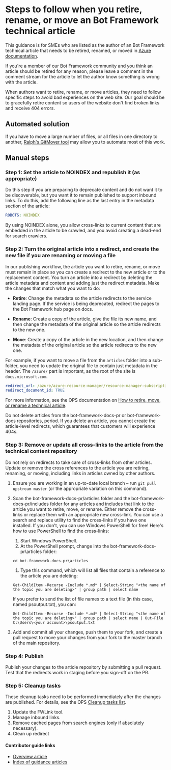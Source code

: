 # Steps to follow when you retire, rename, or move an Bot Framework technical article

This guidance is for SMEs who are listed as the author of an Bot Framework technical article that needs to be retired, renamed, or moved in [Azure documentation](docs.microsoft.com/azure).

If you're a member of our Bot Framework community and you think an article should be retired for any reason, please leave a comment in the comment stream for the article to let the author know something is wrong with the article.

When authors want to retire, rename, or move articles, they need to follow specific steps to avoid bad experiences on the web site. Our goal should be to gracefully retire content so users of the website don't find broken links and receive 404 errors.

## Automated solution

If you have to move a large number of files, or all files in one directory to another, [Ralph's GitMover tool](https://github.com/squillace/gitwork/tree/master/dotnet/move) may allow you to automate most of this work.

## Manual steps

### Step 1: Set the article to NOINDEX and republish it (as appropriate)

Do this step if you are preparing to deprecate content and do not want it to be discoverable, but you want it to remain published to support inbound links. To do this, add the following line as the last entry in the metadata section of the article:

```yml
ROBOTS: NOINDEX
```

By using NOINDEX alone, you allow cross-links to current content that are embedded in the article to be crawled, and you avoid creating a dead-end for search crawlers.

### Step 2: Turn the original article into a redirect, and create the new file if you are renaming or moving a file

In our publishing workflow, the article you want to retire, rename, or move must remain in place so you can create a redirect to the new article or to the replacement content. You turn an article into a redirect by deleting the article metadata and content and adding just the redirect metadata. Make the changes that match what you want to do:

- **Retire**: Change the metadata so the article redirects to the service landing page. If the service is being deprecated, redirect the pages to the Bot Framework hub page on docs.

- **Rename**: Create a copy of the article, give the file its new name, and then change the metadata of the original article so the article redirects to the new one.

- **Move**: Create a copy of the article in the new location, and then change the metadata of the original article so the article redirects to the new one.

For example, if you want to move a file from the `articles` folder into a sub-folder, you need to update the original file to contain just metadata in the header. The `/azure/` part is important, as the root of the site is `docs.microsoft.com`.

```yml
redirect_url: /azure/azure-resource-manager/resource-manager-subscription-examples
redirect_document_id: TRUE 
```

For more information, see the OPS documentation on [How to retire, move, or rename a technical article](https://review.docs.microsoft.com/help/platform/retire-rename-articles?branch=main).

Do not delete articles from the bot-framework-docs-pr or bot-framework-docs repositories, period. If you delete an article, you cannot create the article-level redirects, which guarantees that customers will experience 404s.

### Step 3: Remove or update all cross-links to the article from the technical content repository

Do not rely on redirects to take care of cross-links from other articles. Update or remove the cross references to the article you are retiring, renaming, or moving, including links in articles owned by other authors.

1. Ensure you are working in an up-to-date local branch – run `git pull upstream master` (or the appropriate variation on this command).
1. Scan the bot-framework-docs-pr/articles folder and the bot-framework-docs-pr/includes folder for any articles and includes that link to the article you want to retire, move, or rename. Either remove the cross-links or replace them with an appropriate new cross-link. You can use a search and replace utility to find the cross-links if you have one installed. If you don't, you can use Windows PowerShell for free! Here's how to use PowerShell to find the cross-links:

   1. Start Windows PowerShell.
   1. At the PowerShell prompt, change into the bot-framework-docs-pr\articles folder:

     `cd bot-framework-docs-pr\articles`

   1. Type this command, which will list all files that contain a reference to the article you are deleting:

     `Get-ChildItem -Recurse -Include *.md* | Select-String "<the name of the topic you are deleting>" | group path | select name`

     If you prefer to send the list of file names to a text file (in this case, named psoutput.txt), you can:

     `Get-ChildItem -Recurse -Include *.md* | Select-String "<the name of the topic you are deleting>" | group path | select name | Out-File C:\Users\<your account>\psoutput.txt`

1. Add and commit all your changes, push them to your fork, and create a pull request to move your changes from your fork to the master branch of the main repository.

### Step 4: Publish  

Publish your changes to the article repository by submitting a pull request. Test that the redirects work in staging before you sign-off on the PR.

### Step 5: Cleanup tasks

These cleanup tasks need to be performed immediately after the changes are published. For details, see the OPS [Cleanup tasks list](https://review.docs.microsoft.com/help/platform/retire-rename-articles?branch=main#step-5-cleanup-tasks).

1. Update the FWLink tool.
1. Manage inbound links.
1. Remove cached pages from search engines (only if absolutely necessary).
1. Clean up redirect

#### Contributor guide links

- [Overview article](../README.md)
- [Index of guidance articles](contributor-guide-index.md)
